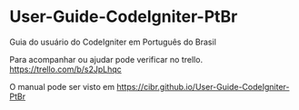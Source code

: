 # User-Guide-CodeIgniter-PtBr
Guia do usuário do CodeIgniter em Português do Brasil

Para acompanhar ou ajudar pode verificar no trello. https://trello.com/b/s2JpLhqc


O manual pode ser visto em https://cibr.github.io/User-Guide-CodeIgniter-PtBr